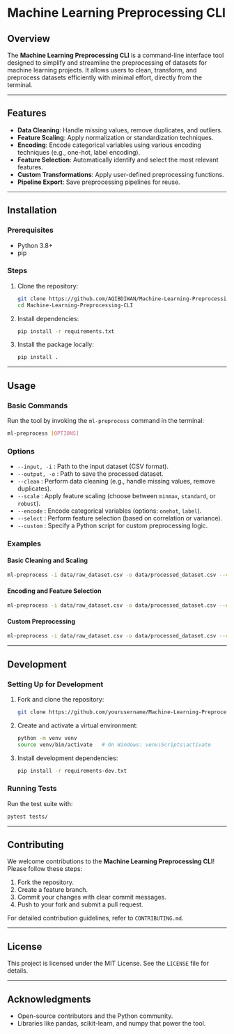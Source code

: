 # Machine Learning Preprocessing CLI

## Overview
The **Machine Learning Preprocessing CLI** is a command-line interface tool designed to simplify and streamline the preprocessing of datasets for machine learning projects. It allows users to clean, transform, and preprocess datasets efficiently with minimal effort, directly from the terminal.

---

## Features
- **Data Cleaning**: Handle missing values, remove duplicates, and outliers.
- **Feature Scaling**: Apply normalization or standardization techniques.
- **Encoding**: Encode categorical variables using various encoding techniques (e.g., one-hot, label encoding).
- **Feature Selection**: Automatically identify and select the most relevant features.
- **Custom Transformations**: Apply user-defined preprocessing functions.
- **Pipeline Export**: Save preprocessing pipelines for reuse.

---

## Installation

### Prerequisites
- Python 3.8+
- pip

### Steps
1. Clone the repository:
   ```bash
   git clone https://github.com/AQIBDIWAN/Machine-Learning-Preprocessing-CLI
   cd Machine-Learning-Preprocessing-CLI
   ```
2. Install dependencies:
   ```bash
   pip install -r requirements.txt
   ```
3. Install the package locally:
   ```bash
   pip install .
   ```

---

## Usage

### Basic Commands
Run the tool by invoking the `ml-preprocess` command in the terminal:

```bash
ml-preprocess [OPTIONS]
```

### Options
- `--input, -i` : Path to the input dataset (CSV format).
- `--output, -o` : Path to save the processed dataset.
- `--clean` : Perform data cleaning (e.g., handle missing values, remove duplicates).
- `--scale` : Apply feature scaling (choose between `minmax`, `standard`, or `robust`).
- `--encode` : Encode categorical variables (options: `onehot`, `label`).
- `--select` : Perform feature selection (based on correlation or variance).
- `--custom` : Specify a Python script for custom preprocessing logic.

### Examples
#### Basic Cleaning and Scaling
```bash
ml-preprocess -i data/raw_dataset.csv -o data/processed_dataset.csv --clean --scale minmax
```

#### Encoding and Feature Selection
```bash
ml-preprocess -i data/raw_dataset.csv -o data/processed_dataset.csv --encode onehot --select correlation
```

#### Custom Preprocessing
```bash
ml-preprocess -i data/raw_dataset.csv -o data/processed_dataset.csv --custom my_custom_preprocessor.py
```

---

## Development

### Setting Up for Development
1. Fork and clone the repository:
   ```bash
   git clone https://github.com/yourusername/Machine-Learning-Preprocessing-CLI.git
   ```
2. Create and activate a virtual environment:
   ```bash
   python -m venv venv
   source venv/bin/activate   # On Windows: venv\Scripts\activate
   ```
3. Install development dependencies:
   ```bash
   pip install -r requirements-dev.txt
   ```

### Running Tests
Run the test suite with:
```bash
pytest tests/
```

---

## Contributing
We welcome contributions to the **Machine Learning Preprocessing CLI**! Please follow these steps:
1. Fork the repository.
2. Create a feature branch.
3. Commit your changes with clear commit messages.
4. Push to your fork and submit a pull request.

For detailed contribution guidelines, refer to `CONTRIBUTING.md`.

---

## License
This project is licensed under the MIT License. See the `LICENSE` file for details.

---


## Acknowledgments
- Open-source contributors and the Python community.
- Libraries like pandas, scikit-learn, and numpy that power the tool.


